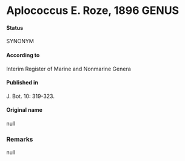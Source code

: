 # Aplococcus E. Roze, 1896 GENUS

#### Status
SYNONYM

#### According to
Interim Register of Marine and Nonmarine Genera

#### Published in
J. Bot. 10: 319-323.

#### Original name
null

### Remarks
null